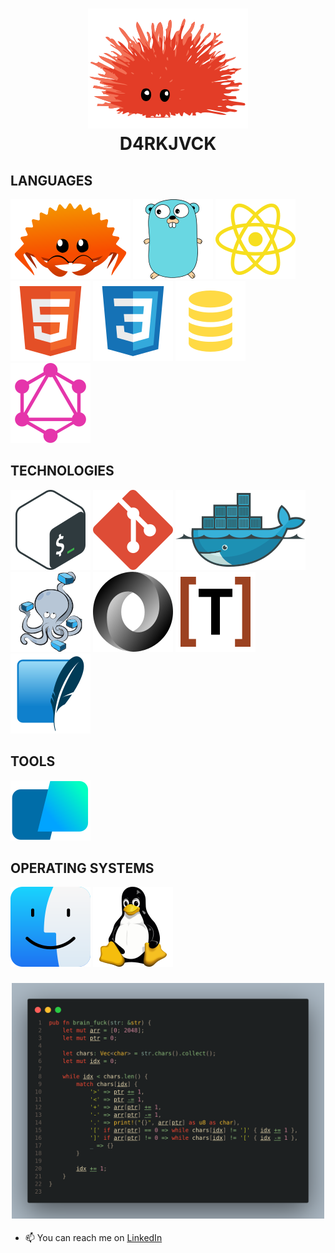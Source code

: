 <h1 align=center >
  <img alt="Rust" src="./icons/unsafe.svg">
  <br>
  D4RKJVCK
</h1>

## LANGUAGES

[![RUST](./icons/ferris.svg)](https://www.rust-lang.org)
[![GO](./icons/gopher.svg)](https://go.dev)
[![JAVASCRIPT](icons/javascript.svg)](https://developer.mozilla.org/en-US/docs/Web/JavaScript)
[![HTML5](./icons/html.svg)]()
[![CSS3](./icons/css.svg)]()
[![SQL](./icons/sql.svg)]()
[![GRAPHQL](./icons/graphql.svg)]()

## TECHNOLOGIES

[![BASH](./icons/bash.svg)]()
[![GIT](./icons/git.svg)]()
[![DOCKER](./icons/docker.svg)](https://www.docker.com/)
[![COMPOSE](./icons/compose.svg)](https://www.docker.com/)
[![JSON](./icons/json.svg)]()
[![TOML](./icons/toml.svg)]()
[![SQLITE](./icons/sqlite.svg)]()

## TOOLS
[![WARP](./icons/warp.svg)]()

## OPERATING SYSTEMS

[![MACOS](./icons/macos.svg)]()
[![LINUX](./icons/linux.svg)]()

<h3 align=center>
  <img alt="brain_fuck" src="./brain_fuck.png" width="500px">
</h3>

- 📫 You can reach me on [LinkedIn](https://www.linkedin.com/in/d4rkjvck)
